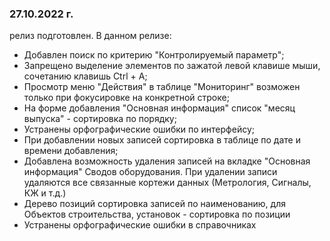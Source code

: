 ### 27.10.2022 г.

релиз подготовлен. В данном релизе:

- Добавлен поиск по критерию "Контролируемый параметр";
- Запрещено выделение элементов по зажатой левой клавише мыши, сочетанию клавишь Ctrl + A;
- Просмотр меню "Действия" в таблице "Мониторинг" возможен только при фокусировке на конкретной строке;
- На форме добавления "Основная информация" список "месяц выпуска" - сортировка по порядку;
- Устранены орфографические ошибки по интерфейсу;
- При добавлении новых записей сортировка в таблице по дате и времени добавления;
- Добавлена возможность удаления записей на вкладке "Основная информация" Сводов оборудования.
  При удалении записи удаляются все связанные кортежи данных (Метрология, Сигналы, КЖ и т.д.)
- Дерево позиций сортировка записей по наименованию, для Объектов строительства, установок - сортировка по позиции
- Устранены орфографические ошибки в справочниках
